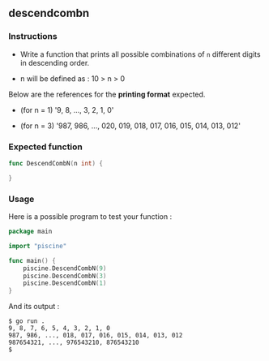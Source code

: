 ## descendcombn

### Instructions

- Write a function that prints all possible combinations of `n` different digits in descending order.

- n will be defined as : 10 > n > 0

Below are the references for the **printing format** expected.

- (for n = 1) '9, 8, ..., 3, 2, 1, 0'

- (for n = 3) '987, 986, ..., 020, 019, 018, 017, 016, 015, 014, 013, 012'

### Expected function

```go
func DescendCombN(n int) {

}
```

### Usage

Here is a possible program to test your function :

```go
package main

import "piscine"

func main() {
	piscine.DescendCombN(9)
	piscine.DescendCombN(3)
	piscine.DescendCombN(1)
}
```

And its output :

```console
$ go run .
9, 8, 7, 6, 5, 4, 3, 2, 1, 0
987, 986, ..., 018, 017, 016, 015, 014, 013, 012
987654321, ..., 976543210, 876543210
$
```
